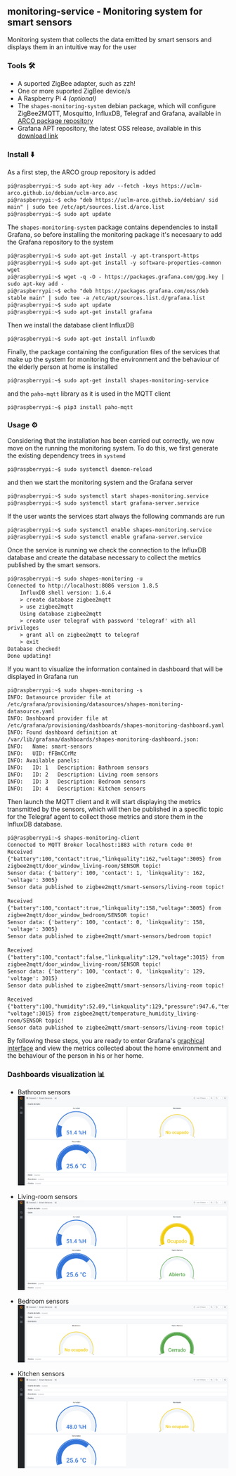 ## monitoring-service - Monitoring system for smart sensors
Monitoring system that collects the data emitted by smart sensors and displays them in an intuitive way for the user

### Tools 🛠️
* A suported ZigBee adapter, such as zzh!
* One or more suported ZigBee device/s
* A Raspberry Pi 4 *(optional)*
* The `shapes-monitoring-system` debian package, which will configure ZigBee2MQTT, Mosquitto, InfluxDB, Telegraf and Grafana, available in [ARCO package repository](https://uclm-arco.github.io/debian/)
* Grafana APT repository, the latest OSS release, available in this [download link](https://grafana.com/docs/grafana/latest/installation/debian/)

### Install ⬇️ 
As a first step, the ARCO group repository is added
``` shell
pi@raspberrypi:~$ sudo apt-key adv --fetch -keys https://uclm-arco.github.io/debian/uclm-arco.asc
pi@raspberrypi:~$ echo "deb https://uclm-arco.github.io/debian/ sid main" | sudo tee /etc/apt/sources.list.d/arco.list
pi@raspberrypi:~$ sudo apt update
```

The `shapes-monitoring-system` package contains dependencies to install Grafana, so before installing the monitoring package it's necesaary to add the Grafana repository to the system

```shell
pi@raspberrypi:~$ sudo apt-get install -y apt-transport-https
pi@raspberrypi:~$ sudo apt-get install -y software-properties-common wget
pi@raspberrypi:~$ wget -q -O - https://packages.grafana.com/gpg.key | sudo apt-key add -
pi@raspberrypi:~$ echo "deb https://packages.grafana.com/oss/deb stable main" | sudo tee -a /etc/apt/sources.list.d/grafana.list
pi@raspberrypi:~$ sudo apt update
pi@raspberrypi:~$ sudo apt-get install grafana
```

Then we install the database client InfluxDB
```shell
pi@raspberrypi:~$ sudo apt-get install influxdb
```

Finally, the package containing the configuration files of the services that make up the system for monitoring the environment and the behaviour of the elderly person at home is installed

```shell
pi@raspberrypi:~$ sudo apt-get install shapes-monitoring-service
```

and the `paho-mqtt` library as it is used in the MQTT client

```shell
pi@raspberrypi:~$ pip3 install paho-mqtt
```

### Usage ⚙️
Considering that the installation has been carried out correctly, we now move on the running the monitoring system. To do this, we first generate the existing dependency trees in `systemd`

```shell
pi@raspberrypi:~$ sudo systemctl daemon-reload
```

and then we start the monitoring system and the Grafana server

```shell
pi@raspberrypi:~$ sudo systemctl start shapes-monitoring.service
pi@raspberrypi:~$ sudo systemctl start grafana-server.service
```

If the user wants the services start always the following commands are run

```shell
pi@raspberrypi:~$ sudo systemctl enable shapes-monitoring.service
pi@raspberrypi:~$ sudo systemctl enable grafana-server.service
```

Once the service is running we check the connection to the InfluxDB database and create the database necessary to collect the metrics published by the smart sensors. 

```shell 
pi@raspberrypi:~$ sudo shapes-monitoring -u
Connected to http://localhost:8086 version 1.8.5
    InfluxDB shell version: 1.6.4
    > create database zigbee2mqtt
    > use zigbee2mqtt
    Using database zigbee2mqtt
    > create user telegraf with password 'telegraf' with all privileges
    > grant all on zigbee2mqtt to telegraf
    > exit
Database checked!
Done updating!
```

If you want to visualize the information contained in dashboard that will be displayed in Grafana run

```shell
pi@raspberrypi:~$ sudo shapes-monitoring -s
INFO: Datasource provider file at /etc/grafana/provisioning/datasources/shapes-monitoring-datasource.yaml
INFO: Dashboard provider file at /etc/grafana/provisioning/dashboards/shapes-monitoring-dashboard.yaml
INFO: Found dashboard definition at /var/lib/grafana/dashboards/shapes-monitoring-dashboard.json:
INFO: 	Name: smart-sensors
INFO: 	UID: fFBmCCrMz
INFO: Available panels:
INFO: 	ID: 1	Description: Bathroom sensors
INFO: 	ID: 2	Description: Living room sensors
INFO: 	ID: 3	Description: Bedroom sensors
INFO: 	ID: 4	Description: Kitchen sensors
```

Then launch the MQTT client and it will start displaying the metrics transmitted by the sensors, which will then be published in a specific topic for the Telegraf agent to collect those metrics and store them in the InfluxDB database.

```shell
pi@raspberrypi:~$ shapes-monitoring-client
Connected to MQTT Broker localhost:1883 with return code 0!
Received {"battery":100,"contact":true,"linkquality":162,"voltage":3005} from zigbee2mqtt/door_window_living-room/SENSOR topic!
Sensor data: {'battery': 100, 'contact': 1, 'linkquality': 162, 'voltage': 3005}
Sensor data published to zigbee2mqtt/smart-sensors/living-room topic!

Received {"battery":100,"contact":true,"linkquality":158,"voltage":3005} from zigbee2mqtt/door_window_bedroom/SENSOR topic!
Sensor data: {'battery': 100, 'contact': 0, 'linkquality': 158, 'voltage': 3005}
Sensor data published to zigbee2mqtt/smart-sensors/bedroom topic!

Received {"battery":100,"contact":false,"linkquality":129,"voltage":3015} from zigbee2mqtt/door_window_living-room/SENSOR topic!
Sensor data: {'battery': 100, 'contact': 0, 'linkquality': 129, 'voltage': 3015}
Sensor data published to zigbee2mqtt/smart-sensors/living-room topic!

Received {"battery":100,"humidity":52.09,"linkquality":129,"pressure":947.6,"temperature":25.24, "voltage":3015} from zigbee2mqtt/temperature_humidity_living-room/SENSOR topic!
Sensor data published to zigbee2mqtt/smart-sensors/living-room topic!
```

By following these steps, you are ready to enter Grafana's [graphical interface](https://localhost:3000) and view the metrics collected about the home environment and the behaviour of the person in his or her home.

### Dashboards visualization 📊

* Bathroom sensors 
![Texto alternativo](./img/dashboard-bathroom.png)

* Living-room sensors
![Texto alternativo](./img/dashboard-living-room.png)

* Bedroom sensors 
![Texto alternativo](./img/dashboard-bedroom.png)

* Kitchen sensors 
![Texto alternativo](./img/dashboard-kitchen.png)

